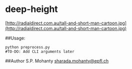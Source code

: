 # deep-height

[http://radialdirect.com.au/tall-and-short-man-cartoon.jpg](http://radialdirect.com.au/tall-and-short-man-cartoon.jpg)

##Usage:
```
python preprocess.py
#TO-DO: Add CLI arguments later
```

##Author
S.P. Mohanty <sharada.mohanty@epfl.ch>
